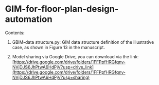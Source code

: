 # GIM-for-floor-plan-design-automation

Contents:

1. GBIM-data structure.py: GIM data structure definition of the illustrative case, as shown in Figure 13 in the manuscript.
  
2. Model sharing via Google Drive, you can download via the link: [https://drive.google.com/drive/folders/1FFPpfHRGfqnv-NVjDJS6JhPtwA6HdPjV?usp=drive_link](https://drive.google.com/drive/folders/1FFPpfHRGfqnv-NVjDJS6JhPtwA6HdPjV?usp=sharing)

